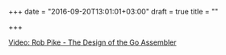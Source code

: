 +++
date = "2016-09-20T13:01:01+03:00"
draft = true
title = ""

+++

<p><a href="/stories/1001">Video: Rob Pike - The Design of the Go Assembler </a></p>
